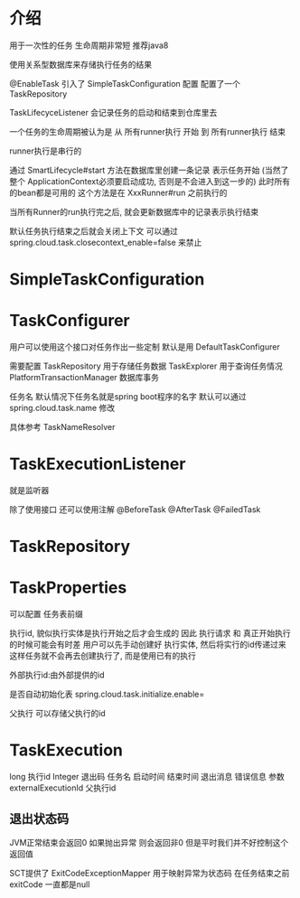 # 介绍 #
用于一次性的任务
生命周期非常短
推荐java8

使用关系型数据库来存储执行任务的结果

@EnableTask 引入了 SimpleTaskConfiguration 配置
配置了一个 TaskRepository

TaskLifecyceListener  会记录任务的启动和结束到仓库里去

一个任务的生命周期被认为是
从 所有runner执行 开始
到 所有runner执行 结束

runner执行是串行的

通过 SmartLifecycle#start 方法在数据库里创建一条记录 表示任务开始 (当然了整个 ApplicationContext必须要启动成功, 否则是不会进入到这一步的)
此时所有的bean都是可用的
这个方法是在 XxxRunner#run 之前执行的

当所有Runner的run执行完之后, 就会更新数据库中的记录表示执行结束

默认任务执行结束之后就会关闭上下文
可以通过 spring.cloud.task.closecontext_enable=false 来禁止

# SimpleTaskConfiguration #

# TaskConfigurer #
用户可以使用这个接口对任务作出一些定制
默认是用 DefaultTaskConfigurer 

需要配置
TaskRepository 用于存储任务数据
TaskExplorer 用于查询任务情况
PlatformTransactionManager 数据库事务


任务名
默认情况下任务名就是spring boot程序的名字
默认可以通过 spring.cloud.task.name 修改

具体参考 TaskNameResolver

# TaskExecutionListener #
就是监听器

除了使用接口 还可以使用注解
@BeforeTask
@AfterTask
@FailedTask

# TaskRepository  #

# TaskProperties #
可以配置
任务表前缀

执行id, 貌似执行实体是执行开始之后才会生成的
因此 执行请求 和 真正开始执行的时候可能会有时差
用户可以先手动创建好 执行实体, 然后将实行的id传递过来
这样任务就不会再去创建执行了, 而是使用已有的执行

外部执行id:由外部提供的id 

是否自动初始化表
spring.cloud.task.initialize.enable=<true or false>

父执行
可以存储父执行的id


# TaskExecution #
long 执行id
Integer 退出码
任务名
启动时间
结束时间
退出消息
错误信息
参数
externalExecutionId
父执行id

## 退出状态码 ##
JVM正常结束会返回0
如果抛出异常 则会返回非0
但是平时我们并不好控制这个返回值

SCT提供了 ExitCodeExceptionMapper 用于映射异常为状态码
在任务结束之前 exitCode 一直都是null
 

